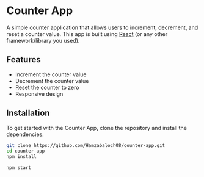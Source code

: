 # Counter App

A simple counter application that allows users to increment, decrement, and reset a counter value. This app is built using [React](https://reactjs.org/) (or any other framework/library you used).


## Features

- Increment the counter value
- Decrement the counter value
- Reset the counter to zero
- Responsive design

## Installation

To get started with the Counter App, clone the repository and install the dependencies.

```bash
git clone https://github.com/Hamzabaloch08/counter-app.git
cd counter-app
npm install

npm start

